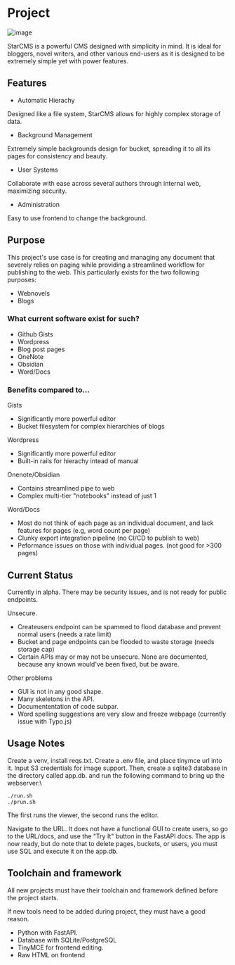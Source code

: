 # Project
![image](https://github.com/user-attachments/assets/753305a7-4f83-457a-98d8-4310a4c1e6ce)

StarCMS is a powerful CMS designed with simplicity in mind. It is ideal for bloggers, novel writers, and other various end-users as it is designed to be extremely simple yet with power features.

## Features
- Automatic Hierachy

Designed like a file system, StarCMS allows for highly complex storage of data.

- Background Management

Extremely simple backgrounds design for bucket, spreading it to all its pages for consistency and beauty.

- User Systems

Collaborate with ease across several authors through internal web, maximizing security. 

- Administration

Easy to use frontend to change the background.
## Purpose
This project's use case is for creating and managing any document that severely relies on paging while providing a streamlined workflow for publishing to the web.
This particularly exists for the two following purposes:
- Webnovels
- Blogs

### What current software exist for such?
- Github Gists
- Wordpress
- Blog post pages
- OneNote
- Obsidian
- Word/Docs

### Benefits compared to...
Gists
- Significantly more powerful editor
- Bucket filesystem for complex hierarchies of blogs

Wordpress
- Significantly more powerful editor
- Built-in rails for hierachy intead of manual

Onenote/Obsidian
- Contains streamlined pipe to web
- Complex multi-tier "notebooks" instead of just 1

Word/Docs
- Most do not think of each page as an individual document, and lack features for pages (e.g, word count per page)
- Clunky export integration pipeline (no CI/CD to publish to web)
- Peformance issues on those with individual pages. (not good for >300 pages)

## Current Status
Currently in alpha. There may be security issues, and is not ready for public endpoints.

Unsecure.

- Createusers endpoint can be spammed to flood database and prevent normal users (needs a rate limit)
- Bucket and page endpoints can be flooded to waste storage (needs storage cap)
- Certain APIs may or may not be unsecure. None are documented, because any known would've been fixed, but be aware.

Other problems

- GUI is not in any good shape.
- Many skeletons in the API.
- Documententation of code subpar.
- Word spelling suggestions are very slow and freeze webpage (currently issue with Typo.js)

## Usage Notes
Create a venv, install reqs.txt. Create a .env file, and place tinymce url into it. Input S3 credentials for image support.
Then, create a sqlite3 database in the directory called app.db. and run the following command to bring up the webserver:\

```./run.sh```\
```./prun.sh```

The first runs the viewer, the second runs the editor.

Navigate to the URL. It does not have a functional GUI to create users, so go to the URL/docs, and use the "Try It" button in the FastAPI docs. The app is now ready, but do note that to delete pages, buckets, or users, you must use SQL and execute it on the app.db.

## Toolchain and framework
All new projects must have their toolchain and framework defined before the project starts.

If new tools need to be added during project, they must have a good reason.

- Python with FastAPI.
- Database with SQLite/PostgreSQL
- TinyMCE for frontend editing.
- Raw HTML on frontend
